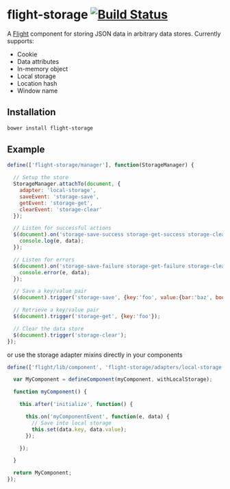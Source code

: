 # flight-storage [![Build Status](https://secure.travis-ci.org/cameronhunter/flight-storage.png)](http://travis-ci.org/cameronhunter/flight-storage)

A [Flight](https://github.com/twitter/flight) component for storing JSON data in arbitrary data stores. Currently supports:

* Cookie
* Data attributes
* In-memory object
* Local storage
* Location hash
* Window name

## Installation

```bash
bower install flight-storage
```

## Example

```javascript
define(['flight-storage/manager'], function(StorageManager) {

  // Setup the store
  StorageManager.attachTo(document, {
    adapter: 'local-storage',
    saveEvent: 'storage-save',
    getEvent: 'storage-get',
    clearEvent: 'storage-clear'
  });

  // Listen for successful actions
  $(document).on('storage-save-success storage-get-success storage-clear-success', function(e, data) {
    console.log(e, data);
  });

  // Listen for errors
  $(document).on('storage-save-failure storage-get-failure storage-clear-failure', function(e, data) {
    console.error(e, data);
  });

  // Save a key/value pair
  $(document).trigger('storage-save', {key:'foo', value:{bar:'baz', boo:1337}});

  // Retrieve a key/value pair
  $(document).trigger('storage-get', {key:'foo'});

  // Clear the data store
  $(document).trigger('storage-clear');
});
```

or use the storage adapter mixins directly in your components

```javascript
define(['flight/lib/component', 'flight-storage/adapters/local-storage'], function(defineComponent, withLocalStorage) {

  var MyComponent = defineComponent(myComponent, withLocalStorage);

  function myComponent() {

    this.after('initialize', function() {

      this.on('myComponentEvent', function(e, data) {
        // Save into local storage
        this.set(data.key, data.value);
      });

    });

  }

  return MyComponent;
});
```

